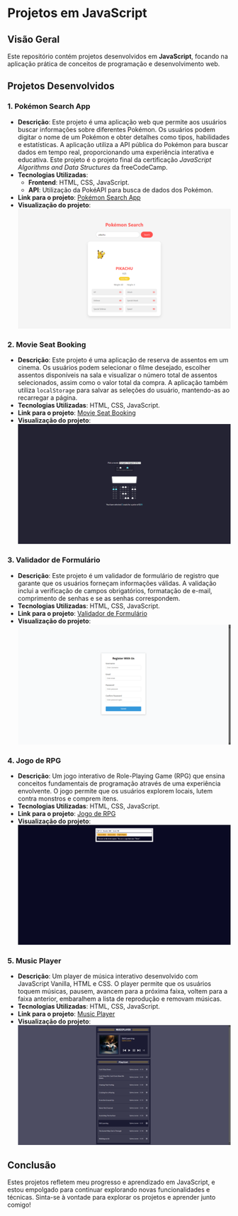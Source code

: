 # Projetos em JavaScript

## Visão Geral

Este repositório contém projetos desenvolvidos em **JavaScript**, focando na aplicação prática de conceitos de programação e desenvolvimento web.

## Projetos Desenvolvidos

### 1. Pokémon Search App

- **Descrição**: Este projeto é uma aplicação web que permite aos usuários buscar informações sobre diferentes Pokémon. Os usuários podem digitar o nome de um Pokémon e obter detalhes como tipos, habilidades e estatísticas. A aplicação utiliza a API pública do Pokémon para buscar dados em tempo real, proporcionando uma experiência interativa e educativa. Este projeto é o projeto final da certificação _JavaScript Algorithms and Data Structures_ da freeCodeCamp.
- **Tecnologias Utilizadas**:
  - **Frontend**: HTML, CSS, JavaScript.
  - **API**: Utilização da PokéAPI para busca de dados dos Pokémon.
- **Link para o projeto**: [Pokémon Search App](https://github.com/GHERARDI-JOAO/JAVASCRIPT-PROJETOS/tree/main/PokemonSearch)
- **Visualização do projeto**: ![Pokémon Search App](<https://github.com/GHERARDI-JOAO/JAVASCRIPT-PROJETOS/blob/main/PokemonSearch/Captura%20de%20Tela%20(52).png>)

### 2. Movie Seat Booking

- **Descrição**: Este projeto é uma aplicação de reserva de assentos em um cinema. Os usuários podem selecionar o filme desejado, escolher assentos disponíveis na sala e visualizar o número total de assentos selecionados, assim como o valor total da compra. A aplicação também utiliza `localStorage` para salvar as seleções do usuário, mantendo-as ao recarregar a página.
- **Tecnologias Utilizadas**: HTML, CSS, JavaScript.
- **Link para o projeto**: [Movie Seat Booking](https://github.com/GHERARDI-JOAO/JAVASCRIPT-PROJETOS/tree/main/movieSeat)
- **Visualização do projeto**: ![Movie Seat Booking](<https://github.com/GHERARDI-JOAO/JAVASCRIPT-PROJETOS/blob/main/movieSeat/Captura%20de%20Tela%20(50).png>)

### 3. Validador de Formulário

- **Descrição**: Este projeto é um validador de formulário de registro que garante que os usuários forneçam informações válidas. A validação inclui a verificação de campos obrigatórios, formatação de e-mail, comprimento de senhas e se as senhas correspondem.
- **Tecnologias Utilizadas**: HTML, CSS, JavaScript.
- **Link para o projeto**: [Validador de Formulário](https://github.com/GHERARDI-JOAO/JAVASCRIPT-PROJETOS/tree/main/formRegistration)
- **Visualização do projeto**: ![Formulário de Registro](<https://github.com/GHERARDI-JOAO/JAVASCRIPT-PROJETOS/blob/main/formRegistration/Captura%20de%20Tela%20(32).png>)

### 4. Jogo de RPG

- **Descrição**: Um jogo interativo de Role-Playing Game (RPG) que ensina conceitos fundamentais de programação através de uma experiência envolvente. O jogo permite que os usuários explorem locais, lutem contra monstros e comprem itens.
- **Tecnologias Utilizadas**: HTML, CSS, JavaScript.
- **Link para o projeto**: [Jogo de RPG](https://github.com/GHERARDI-JOAO/JAVASCRIPT-PROJETOS/tree/main/rolePlayingGame)
- **Visualização do projeto**: ![Jogo de RPG](<https://github.com/GHERARDI-JOAO/JAVASCRIPT-PROJETOS/blob/main/rolePlayingGame/Imagens%20do%20Jogo/Captura%20de%20Tela%20(27).png>)

### 5. Music Player

- **Descrição**: Um player de música interativo desenvolvido com JavaScript Vanilla, HTML e CSS. O player permite que os usuários toquem músicas, pausem, avancem para a próxima faixa, voltem para a faixa anterior, embaralhem a lista de reprodução e removam músicas.
- **Tecnologias Utilizadas**: HTML, CSS, JavaScript.
- **Link para o projeto**: [Music Player](https://github.com/GHERARDI-JOAO/JAVASCRIPT-PROJETOS/tree/main/musicPlayer)
- **Visualização do projeto**: ![Music Player](https://github.com/GHERARDI-JOAO/JAVASCRIPT-PROJETOS/blob/main/musicPlayer/musicPlayer.png)

## Conclusão

Estes projetos refletem meu progresso e aprendizado em JavaScript, e estou empolgado para continuar explorando novas funcionalidades e técnicas. Sinta-se à vontade para explorar os projetos e aprender junto comigo!

